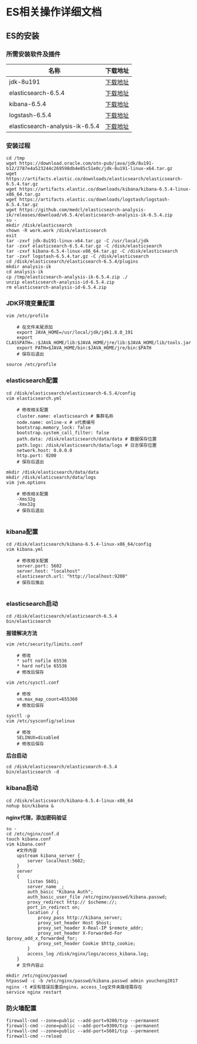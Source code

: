 # ES相关操作详细文档

## ES的安装

### 所需安装软件及插件

|名称|下载地址|
|---|---|
|jdk-8u191|[下载地址](https://download.oracle.com/otn-pub/java/jdk/8u191-b12/2787e4a523244c269598db4e85c51e0c/jdk-8u191-linux-x64.tar.gz)|
|elasticsearch-6.5.4|[下载地址](https://artifacts.elastic.co/downloads/elasticsearch/elasticsearch-6.5.4.tar.gz)|
|kibana-6.5.4|[下载地址](https://artifacts.elastic.co/downloads/kibana/kibana-6.5.4-linux-x86_64.tar.gz)|
|logstash-6.5.4|[下载地址](https://artifacts.elastic.co/downloads/logstash/logstash-6.5.4.tar.gz)|
|elasticsearch-analysis-ik-6.5.4|[下载地址](https://github.com/medcl/elasticsearch-analysis-ik/releases/download/v6.5.4/elasticsearch-analysis-ik-6.5.4.zip)|

### 安装过程

```shell
cd /tmp
wget https://download.oracle.com/otn-pub/java/jdk/8u191-b12/2787e4a523244c269598db4e85c51e0c/jdk-8u191-linux-x64.tar.gz
wget https://artifacts.elastic.co/downloads/elasticsearch/elasticsearch-6.5.4.tar.gz
wget https://artifacts.elastic.co/downloads/kibana/kibana-6.5.4-linux-x86_64.tar.gz
wget https://artifacts.elastic.co/downloads/logstash/logstash-6.5.4.tar.gz
wget https://github.com/medcl/elasticsearch-analysis-ik/releases/download/v6.5.4/elasticsearch-analysis-ik-6.5.4.zip
su -
mkdir /disk/elasticsearch
chown -R work.work /disk/elasticsearch
exit
tar -zxvf jdk-8u191-linux-x64.tar.gz -C /usr/local/jdk
tar -zxvf elasticsearch-6.5.4.tar.gz -C /disk/elasticsearch
tar -zxvf kibana-6.5.4-linux-x86_64.tar.gz -C /disk/elasticsearch
tar -zxvf logstash-6.5.4.tar.gz -C /disk/elasticsearch
cd /disk/elasticsearch/elasticsearch-6.5.4/plugins
mkdir analysis-ik
cd analysis-ik
cp /tmp/elasticsearch-analysis-ik-6.5.4.zip ./
unzip elasticsearch-analysis-id-6.5.4.zip
rm elasticsearch-analysis-id-6.5.4.zip
```

### JDK环境变量配置

```shell
vim /etc/profile

	# 在文件末尾添加
    export JAVA_HOME=/usr/local/jdk/jdk1.8.0_191
    export CLASSPATH=.:$JAVA_HOME/lib:$JAVA_HOME/jre/lib:$JAVA_HOME/lib/tools.jar
    export PATH=$JAVA_HOME/bin:$JAVA_HOME/jre/bin:$PATH
	# 保存后退出
	
source /etc/profile
```

### elasticsearch配置

```shell
cd /disk/elasticsearch/elasticsearch-6.5.4/config
vim elasticsearch.yml

    # 修改相关配置
    cluster.name: elasticsearch # 集群名称
    node.name: online-x # x代表编号
    bootstrap.memory_lock: false
    bootstrap.system_call_filter: false
    path.data: /disk/elasticsearch/data/data # 数据保存位置
    path.logs: /disk/elasticsearch/data/logs # 日志保存位置
    network.host: 0.0.0.0
    http.port: 9200
    # 保存后退出
    
mkdir /disk/elasticsearch/data/data
mkdir /disk/elaticsearch/data/logs
vim jvm.options

    # 修改相关配置
    -Xms32g
    -Xmx32g
    # 保存后退出
    
```

### kibana配置

```shell
cd /disk/elasticsearch/kibana-6.5.4-linux-x86_64/config
vim kibana.yml

	# 修改相关配置
	server.port: 5602
	server.host: "localhost"
	elasticsearch.url: "http://localhost:9200"
	# 保存后推出
	
```

### elasticsearch启动

```shell
cd /disk/elasticsearch/elasticsearch-6.5.4
bin/elasticsearch
```

**报错解决方法**

```shell
vim /etc/security/limits.conf

	# 修改
	* soft nofile 65536
    * hard nofile 65536
    # 修改后保存
    
vim /etc/sysctl.conf
	
	# 修改
	vm.max_map_count=655360
	# 修改后保存

sysctl -p
vim /etc/sysconfig/selinux
	
	# 修改
	SELINUX=disabled
	# 修改后保存

```

**后台启动**

```shell
cd /disk/elasticsearch/elasticsearch-6.5.4
bin/elasticsearch -d
```

### kibana启动

```shell
cd /disk/elasticsearch/kibana-6.5.4-linux-x86_64
nohup bin/kibana &
```

**nginx代理，添加密码验证**

```shell
su -
cd /etc/nginx/conf.d
touch kibana.conf
vim kibana.conf
	#文件内容
	upstream kibana_server {
        server localhost:5602;
    }
    server
    {
        listen 5601;
        server_name _;
        auth_basic "Kibana Auth";
        auth_basic_user_file /etc/nginx/passwd/kibana.passwd;
        proxy_redirect http:// $scheme://;
        port_in_redirect on;
        location / {
            proxy_pass http://kibana_server;
            proxy_set_header Host $host;
            proxy_set_header X-Real-IP $remote_addr;
            proxy_set_header X-Forwarded-For $proxy_add_x_forwarded_for;
            proxy_set_header Cookie $http_cookie;
        }
        access_log /disk/nginx/logs/access_kibana.log;
    }
    # 文件内容止

mkdir /etc/nginx/passwd
htpasswd -c -b /etc/nginx/passwd/kibana.passwd admin youcheng2017
nginx -t #没有错误后重启nginx，access_log文件夹路径需存在
service nginx restart
```
### 防火墙配置

```shell
firewall-cmd --zone=public --add-port=9200/tcp --permanent
firewall-cmd --zone=public --add-port=9300/tcp --permanent
firewall-cmd --zone=public --add-port=5601/tcp --permanent
firewall-cmd --reload
```